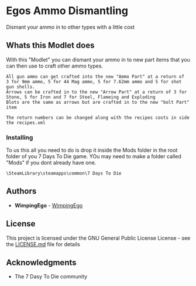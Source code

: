 # Egos Ammo Dismantling

Dismant your ammo in to other types with a little cost

## Whats this Modlet does

With this "Modlet" you can dismant your ammo in to new part items that you can then use to craft other ammo types.

```
All gun ammo can get crafted into the new "Ammo Part" at a return of
3 for 9mm ammo, 5 for 44 Mag ammo, 5 for 7.62mm ammo and 5 for shot gun shells.
Arrows can be crafted in to the new "Arrow Part" at a return of 3 for Stone, 5 for Iron and 7 for Steel, Flameing and Exploding
Blots are the same as arrows but are crafted in to the new "bolt Part" item

The return numbers can be changed along with the recipes costs in side the recipes.xml
```

### Installing

To us this all you need to do is drop it inside the Mods folder in the root folder of you 7 Days To Die game.
YOu may need to make a folder called "Mods" if you dont already have one.

```
\SteamLibrary\steamapps\common\7 Days To Die
```
## Authors

* **WimpingEgo** - [WimpingEgo](https://github.com/wimpingego)

## License

This project is licensed under the GNU General Public License License - see the [LICENSE.md](https://github.com/Wimpingego/7-Days-To-Die/blob/master/LICENSE) file for details

## Acknowledgments

* The 7 Dasy To Die community
